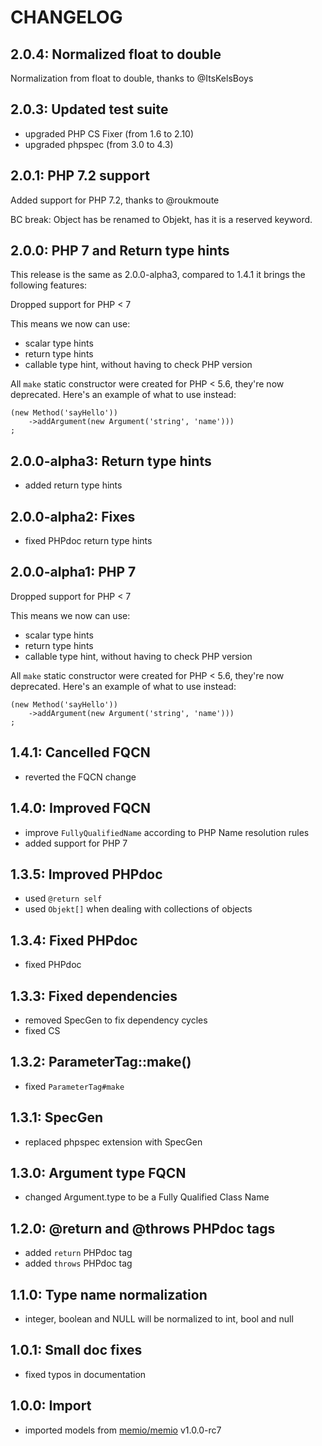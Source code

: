 # CHANGELOG

## 2.0.4: Normalized float to double

Normalization from float to double, thanks to @ItsKelsBoys

## 2.0.3: Updated test suite

* upgraded PHP CS Fixer (from 1.6 to 2.10)
* upgraded phpspec (from 3.0 to 4.3)

## 2.0.1: PHP 7.2 support

Added support for PHP 7.2, thanks to @roukmoute

BC break: Object has be renamed to Objekt, has it is a reserved keyword.

## 2.0.0: PHP 7 and Return type hints

This release is the same as 2.0.0-alpha3,
compared to 1.4.1 it brings the following features:

Dropped support for PHP < 7
    
This means we now can use:
    
* scalar type hints
* return type hints
* callable type hint, without having to check PHP version
    
All `make` static constructor were created for PHP < 5.6, they're
now deprecated. Here's an example of what to use instead:
    
```
(new Method('sayHello'))
    ->addArgument(new Argument('string', 'name')))
;
```

## 2.0.0-alpha3: Return type hints

* added return type hints

## 2.0.0-alpha2: Fixes

* fixed PHPdoc return type hints

## 2.0.0-alpha1: PHP 7

Dropped support for PHP < 7
    
This means we now can use:
    
* scalar type hints
* return type hints
* callable type hint, without having to check PHP version
    
All `make` static constructor were created for PHP < 5.6, they're
now deprecated. Here's an example of what to use instead:
    
```
(new Method('sayHello'))
    ->addArgument(new Argument('string', 'name')))
;
```

## 1.4.1: Cancelled FQCN

* reverted the FQCN change

## 1.4.0: Improved FQCN

* improve `FullyQualifiedName` according to PHP Name resolution rules
* added support for PHP 7

## 1.3.5: Improved PHPdoc

* used `@return self`
* used `Objekt[]` when dealing with collections of objects

## 1.3.4: Fixed PHPdoc

* fixed PHPdoc

## 1.3.3: Fixed dependencies

* removed SpecGen to fix dependency cycles
* fixed CS

## 1.3.2: ParameterTag::make()

* fixed `ParameterTag#make`

## 1.3.1: SpecGen

* replaced phpspec extension with SpecGen

## 1.3.0: Argument type FQCN

* changed Argument.type to  be a Fully Qualified Class Name

## 1.2.0: @return and @throws PHPdoc tags

* added `return` PHPdoc tag
* added `throws` PHPdoc tag

## 1.1.0: Type name normalization

* integer, boolean and NULL will be normalized to int, bool and null

## 1.0.1: Small doc fixes

* fixed typos in documentation

## 1.0.0: Import

* imported models from [memio/memio](http://github.com/memio/memio) v1.0.0-rc7
